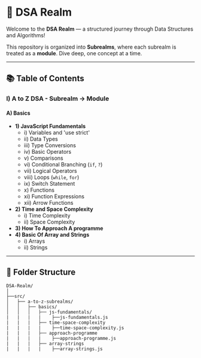 # 🌟 DSA Realm

Welcome to the **DSA Realm** — a structured journey through Data Structures and Algorithms!

This repository is organized into **Subrealms**, where each subrealm is treated as a **module**. Dive deep, one concept at a time.

---

## 📚 Table of Contents

### I) A to Z DSA - Subrealm → Module

#### A) Basics

- **1) JavaScript Fundamentals**
  - i) Variables and 'use strict'
  - ii) Data Types
  - iii) Type Conversions
  - iv) Basic Operators
  - v) Comparisons
  - vi) Conditional Branching (`if`, `?`)
  - vii) Logical Operators
  - viii) Loops (`while`, `for`)
  - ix) Switch Statement
  - x) Functions
  - xi) Function Expressions
  - xii) Arrow Functions
- **2) Time and Space Complexity**
  - i) Time Complexity
  - ii) Space Complexity
- **3) How To Approach A programme**
- **4) Basic Of Array and Strings**
  - i) Arrays
  - ii) Strings
---

## 📂 Folder Structure

```text
DSA-Realm/
│
├──src/
│   ├── a-to-z-subrealms/
│   │   ├── basics/
│   │   │   ├── js-fundamentals/
|   |   |   |    ├──js-fundamentals.js
|   |   |   ├── time-space-complexity
|   |   |   |    ├──time-space-complexity.js
|   |   |   ├── approach-programme
|   |   |   |    ├──approach-programme.js
|   |   |   ├── array-strings
|   |   |   |    ├──array-strings.js